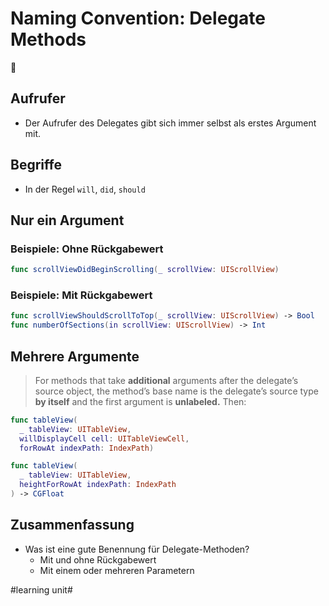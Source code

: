 # Naming Convention: Delegate Methods
💬

## Aufrufer
- Der Aufrufer des Delegates gibt sich immer selbst als erstes Argument mit.

## Begriffe
- In der Regel `will`, `did`, `should`

## Nur ein Argument

### Beispiele: Ohne Rückgabewert

```swift
func scrollViewDidBeginScrolling(_ scrollView: UIScrollView)
```

### Beispiele: Mit Rückgabewert

```swift
func scrollViewShouldScrollToTop(_ scrollView: UIScrollView) -> Bool
func numberOfSections(in scrollView: UIScrollView) -> Int
```

## Mehrere Argumente

> For methods that take  **additional**  arguments after the delegate’s source object, the method’s base name is the delegate’s source type  **by itself**  and the first argument is  **unlabeled.**  Then:

```swift
func tableView(
  _ tableView: UITableView,
  willDisplayCell cell: UITableViewCell,
  forRowAt indexPath: IndexPath)
```


```swift
func tableView(
  _ tableView: UITableView,
  heightForRowAt indexPath: IndexPath
) -> CGFloat
```

## Zusammenfassung
- Was ist eine gute Benennung für Delegate-Methoden?
	- Mit und ohne Rückgabewert
	- Mit einem oder mehreren Parametern


#learning unit#